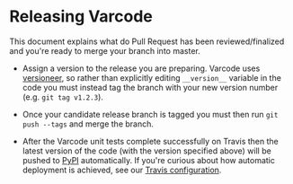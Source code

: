# Releasing Varcode

This document explains what do Pull Request has been reviewed/finalized and you're
ready to merge your branch into master.

* Assign a version to the release you are preparing. Varcode uses [versioneer](https://github.com/warner/python-versioneer), so rather
than explicitly editing `__version__` variable in the code you must instead tag the branch with your new version number (e.g. `git tag v1.2.3`).

* Once your candidate release branch is tagged you must then run `git push --tags` and merge the branch.

* After the Varcode unit tests complete successfully on Travis then the latest version
of the code (with the version specified above) will be pushed to [PyPI](https://pypi.python.org/pypi) automatically. If you're curious about how automatic deployment is achieved, see our [Travis configuration](https://github.com/hammerlab/varcode/blob/master/.travis.yml#L51).